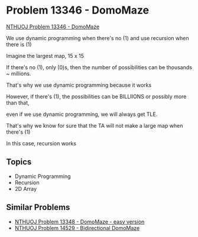 # Problem 13346 - DomoMaze
[NTHUOJ Problem 13346 - DomoMaze](https://acm.cs.nthu.edu.tw/problem/13346/)


We use dynamic programming when there's no (1) and use recursion when there is (1)


Imagine the largest map, 15 x 15

If there's no (1), only (0)s, then the number of possibilities can be thousands ~ millions.

That's why we use dynamic programming because it works


However, if there's (1), the possibilities can be BILLIIONS or possibly more than that,

even if we use dynamic programming, we will always get TLE.


That's why we know for sure that the TA will not make a large map when there's (1)

In this case, recursion works


## Topics
- Dynamic Programming
- Recursion
- 2D Array


## Similar Problems
- [NTHUOJ Problem 13348 - DomoMaze - easy version](https://acm.cs.nthu.edu.tw/problem/13348/)
- [NTHUOJ Problem 14529 - Bidirectional DomoMaze](https://acm.cs.nthu.edu.tw/problem/14529/)